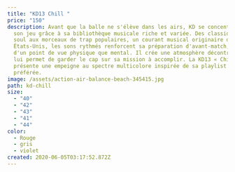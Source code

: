 ```yaml
---
title: "KD13 Chill "
price: "150"
description: Avant que la balle ne s'élève dans les airs, KD se concentre sur
  son jeu grâce à sa bibliothèque musicale riche et variée. Des classiques de la
  soul aux morceaux de trap populaires, un courant musical originaire du sud des
  États-Unis, les sons rythmés renforcent sa préparation d'avant-match, tant
  d'un point de vue physique que mental. Il crée une atmosphère décontractée qui
  lui permet de garder le cap sur sa mission à accomplir. La KD13 « Chill »
  présente une empeigne au spectre multicolore inspirée de sa playlist R&B
  préférée.
image: /assets/action-air-balance-beach-345415.jpg
path: kd-chill
size:
  - "40"
  - "42"
  - "43"
  - "41"
  - "44"
color:
  - Rouge
  - gris
  - violet
created: 2020-06-05T03:17:52.872Z
---
```

